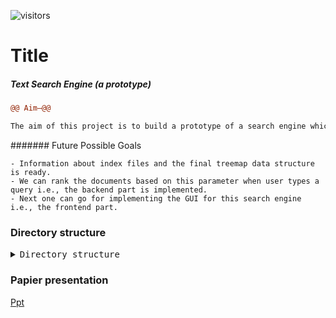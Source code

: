 ![visitors](https://visitor-badge.glitch.me/badge?page_id=Soham-coder-search_engine)

# Title

##### Text Search Engine (a prototype)

```diff
@@ Aim—@@

The aim of this project is to build a prototype of a search engine which will work on millions of wikipedia pages (which are in xml format) and retrieve the top 10 relevant Wikipedia documents that matches the input query of user. This takes Wikipedia corpus in XML format which is available at Wikipedia.org as input. Then it indices millions of Wikipedia pages involving a comparable number of distinct terms. Given a query, it retrieves relevant ranked documents and their titles using index. This project uses OOPs concepts.
```
####### Future Possible Goals

    - Information about index files and the final treemap data structure is ready. 
    - We can rank the documents based on this parameter when user types a query i.e., the backend part is implemented.
    - Next one can go for implementing the GUI for this search engine i.e., the frontend part.



### Directory structure

<details><summary><tt> Directory structure </tt></summary>
<p>

- .
   - [README.md](README.md)
   - __SearchEngine__
     - [SpamServerMinimal.iml](SearchEngine/SpamServerMinimal.iml)
     - [pom.xml](SearchEngine/pom.xml)
     - __src__
       - __main__
         - __input__
           - [2000pages.dat](SearchEngine/src/main/input/2000pages.dat)
           - [newfile.dat](SearchEngine/src/main/input/newfile.dat)
           - [sample.xml](SearchEngine/src/main/input/sample.xml)
         - __java__
           - __com__
             - __soham__
               - __searchengine__
                 - __config__
                   - [StopWordsConfig.java](SearchEngine/src/main/java/com/soham/searchengine/config/StopWordsConfig.java)
                   - [WikiPageParsingConstants.java](SearchEngine/src/main/java/com/soham/searchengine/config/WikiPageParsingConstants.java)
                   - [XMLPageConfig.java](SearchEngine/src/main/java/com/soham/searchengine/config/XMLPageConfig.java)
                 - __model__
                   - [KeyWord.java](SearchEngine/src/main/java/com/soham/searchengine/model/KeyWord.java)
                   - [MergeLine.java](SearchEngine/src/main/java/com/soham/searchengine/model/MergeLine.java)
                   - [WikiPage.java](SearchEngine/src/main/java/com/soham/searchengine/model/WikiPage.java)
                 - __search__
                   - [DocDetails.java](SearchEngine/src/main/java/com/soham/searchengine/search/DocDetails.java)
                   - [PostingList.java](SearchEngine/src/main/java/com/soham/searchengine/search/PostingList.java)
                   - [QueryWord.java](SearchEngine/src/main/java/com/soham/searchengine/search/QueryWord.java)
                   - [SearchMain.java](SearchEngine/src/main/java/com/soham/searchengine/search/SearchMain.java)
                 - __services__
                   - [ExternalSort.java](SearchEngine/src/main/java/com/soham/searchengine/services/ExternalSort.java)
                   - [Main.java](SearchEngine/src/main/java/com/soham/searchengine/services/Main.java)
                   - [PageParser.java](SearchEngine/src/main/java/com/soham/searchengine/services/PageParser.java)
                   - [Stemmer.java](SearchEngine/src/main/java/com/soham/searchengine/services/Stemmer.java)
                   - [WikiSAXHandler.java](SearchEngine/src/main/java/com/soham/searchengine/services/WikiSAXHandler.java)
                 - __util__
                   - [TimeUtil.java](SearchEngine/src/main/java/com/soham/searchengine/util/TimeUtil.java)
         - __output__
           - [0\_index.txt](SearchEngine/src/main/output/0_index.txt)
           - [0\_offsets.txt](SearchEngine/src/main/output/0_offsets.txt)
           - [0\_secondry.txt](SearchEngine/src/main/output/0_secondry.txt)
           - [10\_index.txt](SearchEngine/src/main/output/10_index.txt)
           - [10\_offsets.txt](SearchEngine/src/main/output/10_offsets.txt)
           - [10\_secondry.txt](SearchEngine/src/main/output/10_secondry.txt)
           - [11\_index.txt](SearchEngine/src/main/output/11_index.txt)
           - [11\_offsets.txt](SearchEngine/src/main/output/11_offsets.txt)
           - [11\_secondry.txt](SearchEngine/src/main/output/11_secondry.txt)
           - [12\_index.txt](SearchEngine/src/main/output/12_index.txt)
           - [12\_offsets.txt](SearchEngine/src/main/output/12_offsets.txt)
           - [12\_secondry.txt](SearchEngine/src/main/output/12_secondry.txt)
           - [13\_index.txt](SearchEngine/src/main/output/13_index.txt)
           - [13\_offsets.txt](SearchEngine/src/main/output/13_offsets.txt)
           - [13\_secondry.txt](SearchEngine/src/main/output/13_secondry.txt)
           - [14\_index.txt](SearchEngine/src/main/output/14_index.txt)
           - [14\_offsets.txt](SearchEngine/src/main/output/14_offsets.txt)
           - [14\_secondry.txt](SearchEngine/src/main/output/14_secondry.txt)
           - [15\_index.txt](SearchEngine/src/main/output/15_index.txt)
           - [15\_offsets.txt](SearchEngine/src/main/output/15_offsets.txt)
           - [15\_secondry.txt](SearchEngine/src/main/output/15_secondry.txt)
           - [16\_index.txt](SearchEngine/src/main/output/16_index.txt)
           - [16\_offsets.txt](SearchEngine/src/main/output/16_offsets.txt)
           - [16\_secondry.txt](SearchEngine/src/main/output/16_secondry.txt)
           - [17\_index.txt](SearchEngine/src/main/output/17_index.txt)
           - [17\_offsets.txt](SearchEngine/src/main/output/17_offsets.txt)
           - [17\_secondry.txt](SearchEngine/src/main/output/17_secondry.txt)
           - [18\_index.txt](SearchEngine/src/main/output/18_index.txt)
           - [18\_offsets.txt](SearchEngine/src/main/output/18_offsets.txt)
           - [18\_secondry.txt](SearchEngine/src/main/output/18_secondry.txt)
           - [19\_index.txt](SearchEngine/src/main/output/19_index.txt)
           - [19\_offsets.txt](SearchEngine/src/main/output/19_offsets.txt)
           - [19\_secondry.txt](SearchEngine/src/main/output/19_secondry.txt)
           - [1\_index.txt](SearchEngine/src/main/output/1_index.txt)
           - [1\_offsets.txt](SearchEngine/src/main/output/1_offsets.txt)
           - [1\_secondry.txt](SearchEngine/src/main/output/1_secondry.txt)
           - [20\_index.txt](SearchEngine/src/main/output/20_index.txt)
           - [20\_offsets.txt](SearchEngine/src/main/output/20_offsets.txt)
           - [20\_secondry.txt](SearchEngine/src/main/output/20_secondry.txt)
           - [21\_index.txt](SearchEngine/src/main/output/21_index.txt)
           - [21\_offsets.txt](SearchEngine/src/main/output/21_offsets.txt)
           - [21\_secondry.txt](SearchEngine/src/main/output/21_secondry.txt)
           - [22\_index.txt](SearchEngine/src/main/output/22_index.txt)
           - [22\_offsets.txt](SearchEngine/src/main/output/22_offsets.txt)
           - [22\_secondry.txt](SearchEngine/src/main/output/22_secondry.txt)
           - [23\_index.txt](SearchEngine/src/main/output/23_index.txt)
           - [23\_offsets.txt](SearchEngine/src/main/output/23_offsets.txt)
           - [23\_secondry.txt](SearchEngine/src/main/output/23_secondry.txt)
           - [24\_index.txt](SearchEngine/src/main/output/24_index.txt)
           - [24\_offsets.txt](SearchEngine/src/main/output/24_offsets.txt)
           - [24\_secondry.txt](SearchEngine/src/main/output/24_secondry.txt)
           - [25\_index.txt](SearchEngine/src/main/output/25_index.txt)
           - [25\_offsets.txt](SearchEngine/src/main/output/25_offsets.txt)
           - [25\_secondry.txt](SearchEngine/src/main/output/25_secondry.txt)
           - [26\_index.txt](SearchEngine/src/main/output/26_index.txt)
           - [26\_offsets.txt](SearchEngine/src/main/output/26_offsets.txt)
           - [26\_secondry.txt](SearchEngine/src/main/output/26_secondry.txt)
           - [2\_index.txt](SearchEngine/src/main/output/2_index.txt)
           - [2\_offsets.txt](SearchEngine/src/main/output/2_offsets.txt)
           - [2\_secondry.txt](SearchEngine/src/main/output/2_secondry.txt)
           - [3\_index.txt](SearchEngine/src/main/output/3_index.txt)
           - [3\_offsets.txt](SearchEngine/src/main/output/3_offsets.txt)
           - [3\_secondry.txt](SearchEngine/src/main/output/3_secondry.txt)
           - [4\_index.txt](SearchEngine/src/main/output/4_index.txt)
           - [4\_offsets.txt](SearchEngine/src/main/output/4_offsets.txt)
           - [4\_secondry.txt](SearchEngine/src/main/output/4_secondry.txt)
           - [5\_index.txt](SearchEngine/src/main/output/5_index.txt)
           - [5\_offsets.txt](SearchEngine/src/main/output/5_offsets.txt)
           - [5\_secondry.txt](SearchEngine/src/main/output/5_secondry.txt)
           - [6\_index.txt](SearchEngine/src/main/output/6_index.txt)
           - [6\_offsets.txt](SearchEngine/src/main/output/6_offsets.txt)
           - [6\_secondry.txt](SearchEngine/src/main/output/6_secondry.txt)
           - [7\_index.txt](SearchEngine/src/main/output/7_index.txt)
           - [7\_offsets.txt](SearchEngine/src/main/output/7_offsets.txt)
           - [7\_secondry.txt](SearchEngine/src/main/output/7_secondry.txt)
           - [8\_index.txt](SearchEngine/src/main/output/8_index.txt)
           - [8\_offsets.txt](SearchEngine/src/main/output/8_offsets.txt)
           - [8\_secondry.txt](SearchEngine/src/main/output/8_secondry.txt)
           - [9\_index.txt](SearchEngine/src/main/output/9_index.txt)
           - [9\_offsets.txt](SearchEngine/src/main/output/9_offsets.txt)
           - [9\_secondry.txt](SearchEngine/src/main/output/9_secondry.txt)
           - [allWords.txt](SearchEngine/src/main/output/allWords.txt)
         - __resources__
           - [stopwords.txt](SearchEngine/src/main/resources/stopwords.txt)
   - [SeminarPresentation6920.pptx](SeminarPresentation6920.pptx)


</p>
</details>


### Papier presentation
[Ppt](SeminarPresentation6920.pptx)